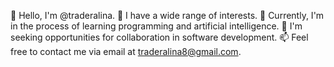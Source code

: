 👋 Hello, I'm @traderalina.
👀 I have a wide range of interests.
🌱 Currently, I'm in the process of learning programming and artificial intelligence.
💞️ I'm seeking opportunities for collaboration in software development.
📫 Feel free to contact me via email at traderalina8@gmail.com.

<!---
traderalina/traderalina is a ✨ special ✨ repository because its `README.md` (this file) appears on your GitHub profile.
You can click the Preview link to take a look at your changes.
--->
